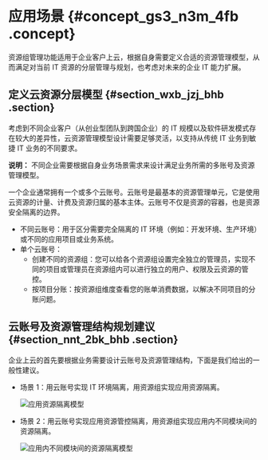 # 应用场景 {#concept_gs3_n3m_4fb .concept}

资源组管理功能适用于企业客户上云，根据自身需要定义合适的资源管理模型，从而满足对当前 IT 资源的分层管理与规划，也考虑对未来的企业 IT 能力扩展。

## 定义云资源分层模型 {#section_wxb_jzj_bhb .section}

考虑到不同企业客户（从创业型团队到跨国企业）的 IT 规模以及软件研发模式存在较大的差异性，云资源管理模型设计需要足够灵活，以支持从传统 IT 业务到敏捷 IT 业务的不同要求。

**说明：** 不同企业需要根据自身业务场景需求来设计满足业务所需的多账号及资源管理模型。

一个企业通常拥有一个或多个云账号。云账号是最基本的资源管理单元，它是使用云资源的计量、计费及资源归属的基本主体。云账号不仅是资源的容器，也是资源安全隔离的边界。

-   不同云账号：用于区分需要完全隔离的 IT 环境（例如：开发环境、生产环境）或不同的应用项目或业务系统。
-   单个云账号：
    -   创建不同的资源组：您可以给各个资源组设置完全独立的管理员，实现不同的项目或管理员在资源组内可以进行独立的用户、权限及云资源的管控。
    -   按项目分账：按资源组维度查看您的账单消费数据，以解决不同项目的分账问题。

## 云账号及资源管理结构规划建议 {#section_nnt_2bk_bhb .section}

企业上云的首先要根据业务需要设计云账号及资源管理结构，下面是我们给出的一般性建议。

-   场景 1：用云账号实现 IT 环境隔离，用资源组实现应用资源隔离。

    ![](images/21450_zh-CN.png "应用资源隔离模型")

-   场景 2：用云账号实现应用资源管控隔离，用资源组实现应用内不同模块间的资源隔离。

    ![](images/40341_zh-CN.png "应用内不同模块间的资源隔离模型")



